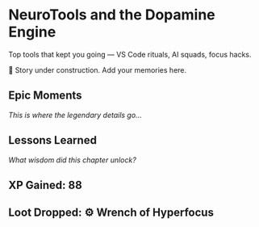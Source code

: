 # NeuroTools and the Dopamine Engine

Top tools that kept you going — VS Code rituals, AI squads, focus hacks.

🚧 Story under construction. Add your memories here.

## Epic Moments

*This is where the legendary details go...*

## Lessons Learned

*What wisdom did this chapter unlock?*

## XP Gained: 88
## Loot Dropped: ⚙️ Wrench of Hyperfocus
